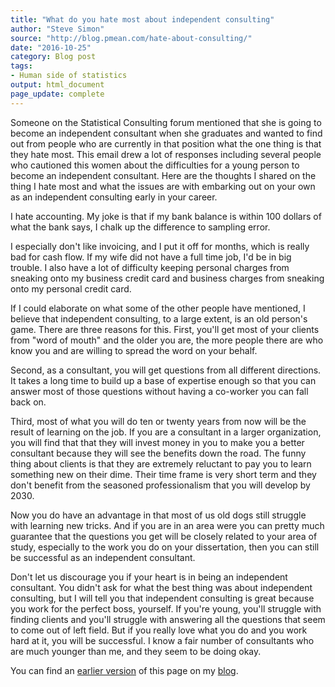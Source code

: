 ```yaml
---
title: "What do you hate most about independent consulting"
author: "Steve Simon"
source: "http://blog.pmean.com/hate-about-consulting/"
date: "2016-10-25"
category: Blog post
tags:
- Human side of statistics
output: html_document
page_update: complete
---
```


Someone on the Statistical Consulting forum mentioned that she is going to become an independent consultant when she graduates and wanted to find out from people who are currently in that position what the one thing is that they hate most. This email drew a lot of responses including several people who cautioned this women about the difficulties for a young person to become an independent consultant. Here are the thoughts I shared on the thing I hate most and what the issues are with embarking out on your own as an independent consulting early in your career.

<!---More--->

I hate accounting. My joke is that if my bank balance is within 100 dollars of what the bank says, I chalk up the difference to sampling error.

I especially don't like invoicing, and I put it off for months, which is really bad for cash flow. If my wife did not have a full time job, I'd be in big trouble. I also have a lot of difficulty keeping personal charges from sneaking onto my business credit card and business charges from sneaking onto my personal credit card.

If I could elaborate on what some of the other people have mentioned, I believe that independent consulting, to a large extent, is an old person's game. There are three reasons for this. First, you'll get most of your clients from "word of mouth" and the older you are, the more people there are who know you and are willing to spread the word on your behalf.

Second, as a consultant, you will get questions from all different directions. It takes a long time to build up a base of expertise enough so that you can answer most of those questions without having a co-worker you can fall back on.

Third, most of what you will do ten or twenty years from now will be the result of learning on the job. If you are a consultant in a larger organization, you will find that that they will invest money in you to make you a better consultant because they will see the benefits down the road. The funny thing about clients is that they are extremely reluctant to pay you to learn something new on their dime. Their time frame is very short term and they don't benefit from the seasoned professionalism that you will develop by 2030.

Now you do have an advantage in that most of us old dogs still struggle with learning new tricks. And if you are in an area were you can pretty much guarantee that the questions you get will be closely related to your area of study, especially to the work you do on your dissertation, then you can still be successful as an independent consultant.

Don't let us discourage you if your heart is in being an independent consultant. You didn't ask for what the best thing was about independent consulting, but I will tell you that independent consulting is great because you work for the perfect boss, yourself. If you're young, you'll struggle with finding clients and you'll struggle with answering all the questions that seem to come out of left field. But if you really love what you do and you work hard at it, you will be successful. I know a fair number of consultants who are much younger than me, and they seem to be doing okay.

You can find an [earlier version][sim1] of this page on my [blog][sim2].

[sim1]: http://blog.pmean.com/hate-about-consulting/
[sim2]: http://blog.pmean.com
